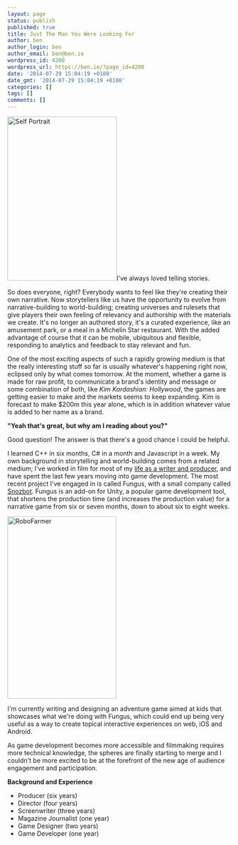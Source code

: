 ```yaml
---
layout: page
status: publish
published: true
title: Just The Man You Were Looking For
author: ben
author_login: ben
author_email: ben@ben.ie
wordpress_id: 4200
wordpress_url: https://ben.ie/?page_id=4200
date: '2014-07-29 15:04:19 +0100'
date_gmt: '2014-07-29 15:04:19 +0100'
categories: []
tags: []
comments: []
---
```

<p><img class="alignleft  wp-image-805" src="https://ben.ie/wp-content/uploads/2012/06/Self-Portrait1.jpg" alt="Self Portrait" width="246" height="368" />I've always loved telling stories.</p>
<p>So does everyone, right? Everybody wants to feel like they're creating their own narrative. Now storytellers like us have the opportunity to evolve from narrative-building to world-building; creating universes and rulesets that give players their own feeling of relevancy and authorship with the materials we create. It's no longer an authored story, it's a curated experience, like an amusement park, or a meal in a Michelin Star restaurant. With the added advantage of course that it can be mobile, ubiquitous and flexible, responding to analytics and feedback to stay relevant and fun.</p>
<p>One of the most exciting aspects of such a rapidly growing medium is that the really interesting stuff so far is usually whatever's happening right now, eclipsed only by what comes tomorrow. At the moment, whether a game is made for raw profit, to communicate a brand's identity and message or some combination of both, like <em>Kim Kardashian: Hollywood</em>, the games are getting easier to make and the markets seems to keep expanding. Kim is forecast to make $200m this year alone, which is in addition whatever value is added to her name as a brand.</p>
<p><strong>"Yeah that's great, but why am I reading about you?"</strong></p>
<p>Good question! The answer is that there's a good chance I could be helpful.</p>
<p>I learned C++ in six months, C# in a month and Javascript in a week. My own background in storytelling and world-building comes from a related medium; I've worked in film for most of my <a href="https://www.imdb.com/name/nm2898140/?ref_=fn_al_nm_1" target="_blank">life as a writer and producer</a>, and have spent the last few years moving into game development. The most recent project I've engaged in is called Fungus, with a small company called <a href="https://fungus.snozbot.com" target="_blank">Snozbot</a>. Fungus is an add-on for Unity, a popular game development tool, that shortens the production time (and increases the production value) for a narrative game from six or seven months, down to about six to eight weeks.</p>
<p><img class="size-full wp-image-4206 alignright" src="https://ben.ie/wp-content/uploads/2014/07/SnozBot.png" alt="RoboFarmer" width="245" height="409" /></p>
<p>I'm currently writing and designing an adventure game aimed at kids that showcases what we're doing with Fungus, which could end up being very useful as a way to create topical interactive experiences on web, iOS and Android.</p>
<p>As game development becomes more accessible and filmmaking requires more technical knowledge, the spheres are finally starting to merge and I couldn't be more excited to be at the forefront of the new age of audience engagement and participation.</p>
<p><strong>Background and Experience</strong></p>
<ul>
<li>Producer (six years)</li>
<li>Director (four years)</li>
<li>Screenwriter (three years)</li>
<li>Magazine Journalist (one year)</li>
<li>Game Designer (two years)</li>
<li>Game Developer (one year)</li>
</ul>
